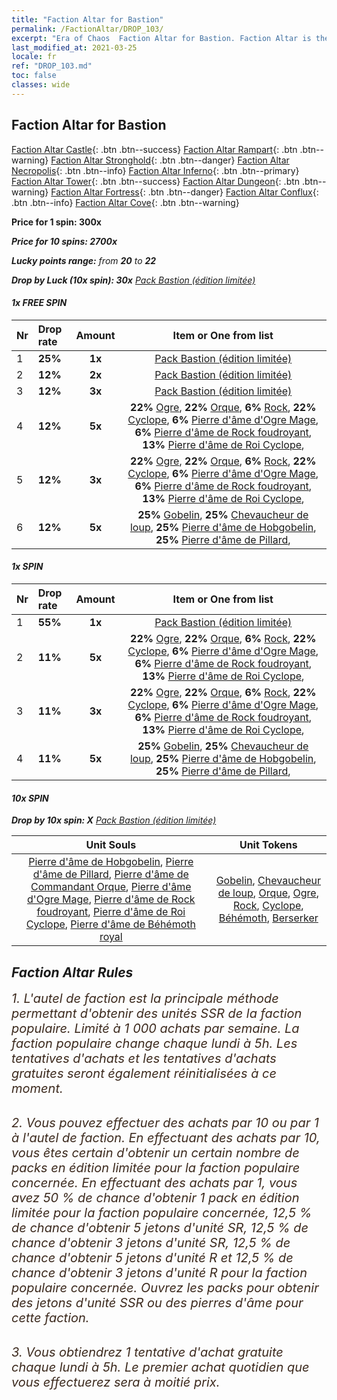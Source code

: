 ```yaml
---
title: "Faction Altar for Bastion"
permalink: /FactionAltar/DROP_103/
excerpt: "Era of Chaos  Faction Altar for Bastion. Faction Altar is the primary method for obtaining SSR units from the popular faction. Limited to 1,000 purchases each week. The popular faction changes at 05:00 every Monday. Purchase attempts and free purchase attempts will also reset then."
last_modified_at: 2021-03-25
locale: fr
ref: "DROP_103.md"
toc: false
classes: wide
---
```


##  Faction Altar for **Bastion**

  [Faction Altar Castle](/fr/FactionAltar/DROP_101/){: .btn .btn--success} [Faction Altar Rampart](/fr/FactionAltar/DROP_102/){: .btn .btn--warning} [Faction Altar Stronghold](/fr/FactionAltar/DROP_103/){: .btn .btn--danger} [Faction Altar Necropolis](/fr/FactionAltar/DROP_104/){: .btn .btn--info} [Faction Altar Inferno](/fr/FactionAltar/DROP_105/){: .btn .btn--primary} [Faction Altar Tower](/fr/FactionAltar/DROP_106/){: .btn .btn--success} [Faction Altar Dungeon](/fr/FactionAltar/DROP_107/){: .btn .btn--warning} [Faction Altar Fortress](/fr/FactionAltar/DROP_108/){: .btn .btn--danger} [Faction Altar Conflux](/fr/FactionAltar/DROP_109/){: .btn .btn--info} [Faction Altar Cove](/fr/FactionAltar/DROP_112/){: .btn .btn--warning} 

  **Price for 1 spin: 300x** <i class="fas fa-gem"/>

  **Price for 10 spins: 2700x** <i class="fas fa-gem"/>

  **Lucky points range:** from **20** to **22**

  **Drop by Luck (10x spin): 30x** [Pack Bastion (édition limitée)](/fr/Items/con_2103/)

####  1x FREE SPIN 

  |    Nr    |  Drop rate  |  Amount   |   Item or One from list  |
  |:---------|:------------|:---------:|:------------------------:|
  | 1 | **25%** | **1x** | [Pack Bastion (édition limitée)](/fr/Items/con_2103/) |
  | 2 | **12%** | **2x** | [Pack Bastion (édition limitée)](/fr/Items/con_2103/) |
  | 3 | **12%** | **3x** | [Pack Bastion (édition limitée)](/fr/Items/con_2103/) |
  | 4 | **12%** | **5x** |  **22%** [Ogre](/fr/Items/unt_220/),  **22%** [Orque](/fr/Items/unt_219/),  **6%** [Rock](/fr/Items/unt_221/),  **22%** [Cyclope](/fr/Items/unt_222/),  **6%** [Pierre d'âme d'Ogre Mage](/fr/Items/unt_308/),  **6%** [Pierre d'âme de Rock foudroyant](/fr/Items/unt_309/),  **13%** [Pierre d'âme de Roi Cyclope](/fr/Items/unt_310/),  |
  | 5 | **12%** | **3x** |  **22%** [Ogre](/fr/Items/unt_220/),  **22%** [Orque](/fr/Items/unt_219/),  **6%** [Rock](/fr/Items/unt_221/),  **22%** [Cyclope](/fr/Items/unt_222/),  **6%** [Pierre d'âme d'Ogre Mage](/fr/Items/unt_308/),  **6%** [Pierre d'âme de Rock foudroyant](/fr/Items/unt_309/),  **13%** [Pierre d'âme de Roi Cyclope](/fr/Items/unt_310/),  |
  | 6 | **12%** | **5x** |  **25%** [Gobelin](/fr/Items/unt_217/),  **25%** [Chevaucheur de loup](/fr/Items/unt_218/),  **25%** [Pierre d'âme de Hobgobelin](/fr/Items/unt_305/),  **25%** [Pierre d'âme de Pillard](/fr/Items/unt_306/),  |


####  1x SPIN 

  |    Nr    |  Drop rate  |  Amount   |   Item or One from list  |
  |:---------|:------------|:---------:|:------------------------:|
  | 1 | **55%** | **1x** | [Pack Bastion (édition limitée)](/fr/Items/con_2103/) |
  | 2 | **11%** | **5x** |  **22%** [Ogre](/fr/Items/unt_220/),  **22%** [Orque](/fr/Items/unt_219/),  **6%** [Rock](/fr/Items/unt_221/),  **22%** [Cyclope](/fr/Items/unt_222/),  **6%** [Pierre d'âme d'Ogre Mage](/fr/Items/unt_308/),  **6%** [Pierre d'âme de Rock foudroyant](/fr/Items/unt_309/),  **13%** [Pierre d'âme de Roi Cyclope](/fr/Items/unt_310/),  |
  | 3 | **11%** | **3x** |  **22%** [Ogre](/fr/Items/unt_220/),  **22%** [Orque](/fr/Items/unt_219/),  **6%** [Rock](/fr/Items/unt_221/),  **22%** [Cyclope](/fr/Items/unt_222/),  **6%** [Pierre d'âme d'Ogre Mage](/fr/Items/unt_308/),  **6%** [Pierre d'âme de Rock foudroyant](/fr/Items/unt_309/),  **13%** [Pierre d'âme de Roi Cyclope](/fr/Items/unt_310/),  |
  | 4 | **11%** | **5x** |  **25%** [Gobelin](/fr/Items/unt_217/),  **25%** [Chevaucheur de loup](/fr/Items/unt_218/),  **25%** [Pierre d'âme de Hobgobelin](/fr/Items/unt_305/),  **25%** [Pierre d'âme de Pillard](/fr/Items/unt_306/),  |


####  10x SPIN 

  **Drop by 10x spin: X** [Pack Bastion (édition limitée)](/fr/Items/con_2103/)

  |    Unit Souls    |  Unit Tokens  |
  |:----------------:|:-------------:|
  | [Pierre d'âme de Hobgobelin](/fr/Items/unt_305/), [Pierre d'âme de Pillard](/fr/Items/unt_306/), [Pierre d'âme de Commandant Orque](/fr/Items/unt_307/), [Pierre d'âme d'Ogre Mage](/fr/Items/unt_308/), [Pierre d'âme de Rock foudroyant](/fr/Items/unt_309/), [Pierre d'âme de Roi Cyclope](/fr/Items/unt_310/), [Pierre d'âme de Béhémoth royal](/fr/Items/unt_311/) | [Gobelin](/fr/Items/unt_217/), [Chevaucheur de loup](/fr/Items/unt_218/), [Orque](/fr/Items/unt_219/), [Ogre](/fr/Items/unt_220/), [Rock](/fr/Items/unt_221/), [Cyclope](/fr/Items/unt_222/), [Béhémoth](/fr/Items/unt_223/), [Berserker](/fr/Items/unt_224/) |



## Faction Altar Rules

  <span style="color: #3c2a1e;font-size:20px">1. L'autel de faction est la principale méthode permettant d'obtenir des unités SSR de la faction populaire. Limité à 1 000 achats par semaine. La faction populaire change chaque lundi à 5h. Les tentatives d'achats et les tentatives d'achats gratuites seront également réinitialisées à ce moment. </span><br/>

<br/>  <span style="color: #3c2a1e;font-size:20px">2. Vous pouvez effectuer des achats par 10 ou par 1 à l'autel de faction. En effectuant des achats par 10, vous êtes certain d'obtenir un certain nombre de packs en édition limitée pour la faction populaire concernée. En effectuant des achats par 1, vous avez 50 % de chance d'obtenir 1 pack en édition limitée pour la faction populaire concernée, 12,5 % de chance d'obtenir 5 jetons d'unité SR, 12,5 % de chance d'obtenir 3 jetons d'unité SR, 12,5 % de chance d'obtenir 5 jetons d'unité R et 12,5 % de chance d'obtenir 3 jetons d'unité R pour la faction populaire concernée. Ouvrez les packs pour obtenir des jetons d'unité SSR ou des pierres d'âme pour cette faction.</span><br/>

<br/>  <span style="color: #3c2a1e;font-size:20px">3. Vous obtiendrez 1 tentative d'achat gratuite chaque lundi à 5h. Le premier achat quotidien que vous effectuerez sera à moitié prix.</span><br/>

<br/>